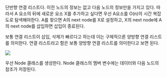 단반향 연결 리스트다. 이전 노드의 정보는 없고 다음 노드의 정보만을 가지고 있다. 따라서 A 요소의 뒤에 새로운 요소 X를 추가하고 싶다면 우선 A요소를 O(n)의 시간 복잡도로 탐색해야한다. A를 찾으면 A의 next node를 X로 설정하고, X의 next node에 A의 next node를 삽입하면 삽입이 종료된다.

보통 연결 리스트이 삽입, 삭제가 빠르다고 하는데 이는 구체적으론 양방향 연결 리스트를 의미한다. 연결 리스트라고 함은 보통 양방향 연결 리스트를 의미한다고 보면 된다.

![](https://i.imgur.com/lRBvz8G.png)

우선 Node 클래스를 생성한다. Node 클래스의 멤버 변수에는 데이터와 다음 노드의 참조가 저장된다.

